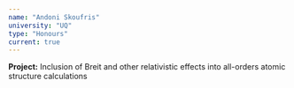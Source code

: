 ```yaml
---
name: "Andoni Skoufris"
university: "UQ"
type: "Honours"
current: true
---
```


**Project:** Inclusion of Breit and other relativistic effects into all-orders atomic structure calculations

<br><br>

<br><br>
